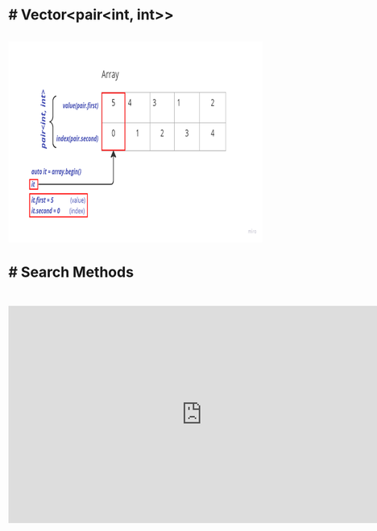 <p><h1># Vector&lt;pair&lt;int, int&gt;&gt; </h1></p></br>
<img src = "img/image_2022-10-07_11-46-22.png" width = "700" height = "400" title = "Array_Of_Vector">

<p><h1># Search Methods</h1></p></br>
<!--<img src = "img/image_2022-10-07_12-41-17.png" width = "1200" height = "780" title = "Search"> -->

<p><iframe width="768" height="432" src="https://miro.com/app/live-embed/uXjVPPv71Nc=/?moveToViewport=-153,-688,1504,1214&embedId=633560076760" frameborder="0" scrolling="no" allowfullscreen></iframe></p>
